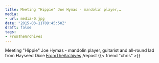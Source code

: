 ```yaml
---
title: Meeting "Hippie" Joe Hymas - mandolin player,…
media:
- url: media-0.jpg
date: "2015-03-11T09:45:50Z"
draft: false
tags:
- FromTheArchives
---
```

Meeting "Hippie" Joe Hymas - mandolin player, guitarist and all-round lad from Hayseed Dixie [FromTheArchives](/tags/fromthearchives) /repost {{< friend "chris" >}}
